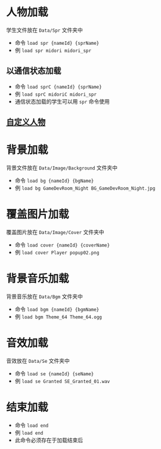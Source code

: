 # 人物加载

学生文件放在 `Data/Spr` 文件夹中

- 命令 `load spr {nameId} {sprName}`
- 例 `load spr midori midori_spr`

## 以通信状态加载

- 命令 `load sprC {nameId} {sprName}`
- 例 `load sprC midoriC midori_spr`
- 通信状态加载的学生可以用 `spr` 命令使用

## [自定义人物](./6-%E8%87%AA%E5%AE%9A%E4%B9%89%E4%BA%BA%E7%89%A9-ch.md)

# 背景加载

背景文件放在 `Data/Image/Background` 文件夹中

- 命令 `load bg {nameId} {bgName}`
- 例 `load bg GameDevRoom_Night BG_GameDevRoom_Night.jpg`

# 覆盖图片加载

覆盖图片放在 `Data/Image/Cover` 文件夹中

- 命令 `load cover {nameId} {coverName}`
- 例 `load cover Player popup02.png`

# 背景音乐加载

背景音乐放在 `Data/Bgm` 文件夹中

- 命令 `load bgm {nameId} {bgmName}`
- 例 `load bgm Theme_64 Theme_64.ogg`

# 音效加载

音效放在 `Data/Se` 文件夹中

- 命令 `load se {nameId} {seName}`
- 例 `load se Granted SE_Granted_01.wav`

# 结束加载

- 命令 `load end`
- 例 `load end`
- 此命令必须存在于加载结束后
